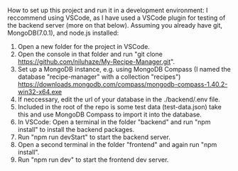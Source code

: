How to set up this project and run it in a development environment:
I reccommend using VSCode, as I have used a VSCode plugin for testing of the backend server (more on that below).
Assuming you already have git, MongoDB(7.0.1), and node.js installed:

1. Open a new folder for the project in VSCode.
2. Open the console in that folder and run "git clone https://github.com/niluhaze/My-Recipe-Manager.git".
3. Set up a MongoDB instance, e.g. using MongoDB Compass
    (I named the database "recipe-manager" with a collection "recipes")
    https://downloads.mongodb.com/compass/mongodb-compass-1.40.2-win32-x64.exe
4. If neccessary, edit the url of your database in the ./backend/.env file.
4. Included in the root of the repo is some test data (test-data.json) take this and use MongoDB Compass to import it into the database.
5. In VSCode: Open a terminal in the folder "backend" and run "npm install" to install the backend packages.
6. Run "npm run devStart" to start the backend server.
7. Open a second terminal in the folder "frontend" and again run "npm install".
8. Run "npm run dev" to start the frontend dev server.